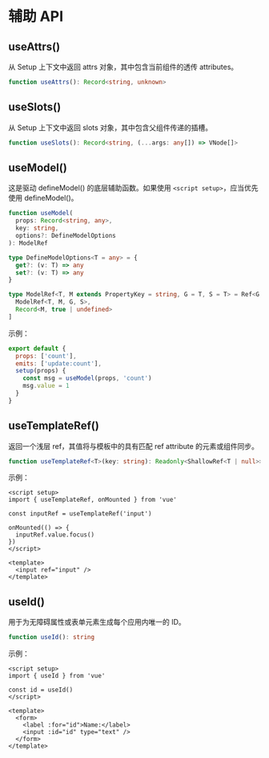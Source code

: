 # 辅助 API

## useAttrs()

从 Setup 上下文中返回 attrs 对象，其中包含当前组件的透传 attributes。

```ts
function useAttrs(): Record<string, unknown>
```

## useSlots()

从 Setup 上下文中返回 slots 对象，其中包含父组件传递的插槽。

```ts
function useSlots(): Record<string, (...args: any[]) => VNode[]>
```

## useModel()

这是驱动 defineModel() 的底层辅助函数。如果使用 `<script setup>`，应当优先使用 defineModel()。

```ts
function useModel(
  props: Record<string, any>,
  key: string,
  options?: DefineModelOptions
): ModelRef

type DefineModelOptions<T = any> = {
  get?: (v: T) => any
  set?: (v: T) => any
}

type ModelRef<T, M extends PropertyKey = string, G = T, S = T> = Ref<G, S> & [
  ModelRef<T, M, G, S>,
  Record<M, true | undefined>
]
```

示例：

```js
export default {
  props: ['count'],
  emits: ['update:count'],
  setup(props) {
    const msg = useModel(props, 'count')
    msg.value = 1
  }
}
```

## useTemplateRef()

返回一个浅层 ref，其值将与模板中的具有匹配 ref attribute 的元素或组件同步。

```ts
function useTemplateRef<T>(key: string): Readonly<ShallowRef<T | null>>
```

示例：

```vue
<script setup>
import { useTemplateRef, onMounted } from 'vue'

const inputRef = useTemplateRef('input')

onMounted(() => {
  inputRef.value.focus()
})
</script>

<template>
  <input ref="input" />
</template>
```

## useId()

用于为无障碍属性或表单元素生成每个应用内唯一的 ID。

```ts
function useId(): string
```

示例：

```vue
<script setup>
import { useId } from 'vue'

const id = useId()
</script>

<template>
  <form>
    <label :for="id">Name:</label>
    <input :id="id" type="text" />
  </form>
</template>
```

